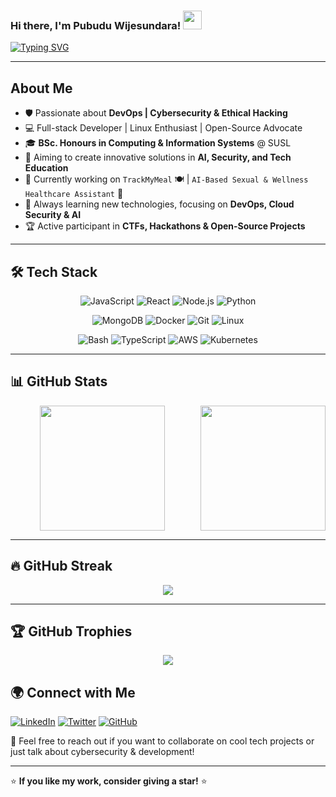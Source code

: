 ### Hi there, I'm Pubudu Wijesundara! <img src="https://media.giphy.com/media/hvRJCLFzcasrR4ia7z/giphy.gif" width="30px">

[![Typing SVG](https://readme-typing-svg.herokuapp.com?color=36BCF7&size=28&lines=Full-Stack+Developer;Tech+Educator;DevOps+Aspirant;Open-Source+Contributor)](https://git.io/typing-svg)

---

## About Me

- 🛡️ Passionate about **DevOps | Cybersecurity & Ethical Hacking**
- 💻 Full-stack Developer | Linux Enthusiast | Open-Source Advocate
- 🎓 **BSc. Honours in Computing & Information Systems** @ SUSL
- 🎯 Aiming to create innovative solutions in **AI, Security, and Tech Education**
- 🔭 Currently working on `TrackMyMeal` 🍽️ | `AI-Based Sexual & Wellness Healthcare Assistant` 🏥
- 🌱 Always learning new technologies, focusing on **DevOps, Cloud Security & AI**
- 🏆 Active participant in **CTFs, Hackathons & Open-Source Projects**

---

## 🛠️ Tech Stack

<p align="center">
  <img src="https://img.shields.io/badge/JavaScript-F7DF1E?style=for-the-badge&logo=javascript&logoColor=black" alt="JavaScript" />
  <img src="https://img.shields.io/badge/React-61DAFB?style=for-the-badge&logo=react&logoColor=black" alt="React" />
  <img src="https://img.shields.io/badge/Node.js-339933?style=for-the-badge&logo=node.js&logoColor=white" alt="Node.js" />
  <img src="https://img.shields.io/badge/Python-3776AB?style=for-the-badge&logo=python&logoColor=white" alt="Python" />
</p>

<p align="center">
  <img src="https://img.shields.io/badge/MongoDB-47A248?style=for-the-badge&logo=mongodb&logoColor=white" alt="MongoDB" />
  <img src="https://img.shields.io/badge/Docker-2496ED?style=for-the-badge&logo=docker&logoColor=white" alt="Docker" />
  <img src="https://img.shields.io/badge/Git-F05032?style=for-the-badge&logo=git&logoColor=white" alt="Git" />
  <img src="https://img.shields.io/badge/Linux-FCC624?style=for-the-badge&logo=linux&logoColor=black" alt="Linux" />
</p>

<p align="center">
  <img src="https://img.shields.io/badge/Bash-121011?style=for-the-badge&logo=gnu-bash&logoColor=white" alt="Bash" />
  <img src="https://img.shields.io/badge/TypeScript-3178C6?style=for-the-badge&logo=typescript&logoColor=white" alt="TypeScript" />
  <img src="https://img.shields.io/badge/AWS-232F3E?style=for-the-badge&logo=amazon-aws&logoColor=white" alt="AWS" />
  <img src="https://img.shields.io/badge/Kubernetes-326CE5?style=for-the-badge&logo=kubernetes&logoColor=white" alt="Kubernetes" />
</p>

---

## 📊 GitHub Stats

<p align="center" style="display: flex; justify-content: center; gap: 10px;">
<img src="https://github-readme-stats.vercel.app/api?username=thewijay&show_icons=true&theme=cobalt&hide_border=true" style="flex: 6; max-width: 60%; height: 200px;" />
<img src="https://github-readme-stats.vercel.app/api/top-langs/?username=thewijay&layout=compact&theme=cobalt&hide_border=true"  style="flex: 4; max-width: 40%; height: 200px;" />
</p>

---

## 🔥 GitHub Streak

<p align="center">
  <img src="https://github-readme-streak-stats.herokuapp.com/?user=thewijay&theme=dark&hide_border=true" />
</p>

---

## 🏆 GitHub Trophies

<p align="center">
  <img src="https://github-profile-trophy.vercel.app/?username=thewijay&theme=darkhub&no-bg=true&margin-w=10" />
</p>

## 🌍 Connect with Me

[![LinkedIn](https://img.shields.io/badge/LinkedIn-0A66C2?style=flat&logo=linkedin&logoColor=white)](https://www.linkedin.com/in/pubudu-wijesundara/)
[![Twitter](https://img.shields.io/badge/Twitter-1DA1F2?style=flat&logo=twitter&logoColor=white)](https://twitter.com/)
[![GitHub](https://img.shields.io/badge/GitHub-181717?style=flat&logo=github&logoColor=white)](https://github.com/thewijay)

<!-- [![Portfolio](https://img.shields.io/badge/Portfolio-FF5722?style=flat&logo=Firefox&logoColor=white)](https://mylink.com)   -->

💬 Feel free to reach out if you want to collaborate on cool tech projects or just talk about cybersecurity & development!

---

<!-- ### 🦾 Fun Fact:
💡 My AI assistant is called **Neo** (inspired by sci-fi tech & AI assistants like J.A.R.V.I.S.)

--- -->

⭐ **If you like my work, consider giving a star!** ⭐
